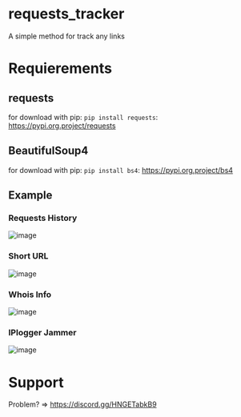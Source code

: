 # requests_tracker
A simple method for track any links

# Requierements

## requests
for download with pip: `pip install requests`: https://pypi.org.project/requests
 
## BeautifulSoup4
for download with pip: `pip install bs4`: https://pypi.org.project/bs4

## Example

### Requests History

![image](https://media.discordapp.net/attachments/850635541778792459/880837681242853416/unknown.png?width=1440&height=339)

### Short URL

![image](https://media.discordapp.net/attachments/850635541778792459/880833259389456414/unknown.png?width=1440&height=554)

### Whois Info

![image](https://media.discordapp.net/attachments/850635541778792459/880838138451341312/unknown.png?width=903&height=644)

### IPlogger Jammer

![image](https://media.discordapp.net/attachments/850635541778792459/891305536241434674/unknown.png?width=1174&height=644)

# Support
Problem? => https://discord.gg/HNGETabkB9
